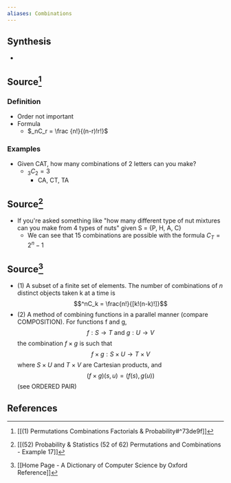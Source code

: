 ```yaml
---
aliases: Combinations
---
```

## Synthesis
- 
## Source[^1]
### Definition
- Order not important
- Formula
	- $_nC_r = \frac {n!}{(n-r)!r!}$

### Examples
- Given CAT, how many combinations of 2 letters can you make?
	- $_3C_2 = 3$ 
		- CA, CT, TA
## Source[^2]
- If you're asked something like "how many different type of nut mixtures can you make from 4 types of nuts" given S = {P, H, A, C}
	- We can see that 15 combinations are possible with the formula $C_T = 2^n-1$ 

## Source[^3]
- (1) A subset of a finite set of elements. The number of combinations of $n$ distinct objects taken k at a time is $$^nC_k = \frac{n!}{[k!(n-k)!]}$$
- (2) A method of combining functions in a parallel manner (compare COMPOSITION). For functions f and g, $$f: S \to T \text{ and } g: U \to V$$the combination $f \times g$ is such that $$f \times g: S \times U \to T \times V$$where $S \times U$ and $T \times V$ are Cartesian products, and $$(f \times g)(s, u) = (f(s),g(u))$$(see ORDERED PAIR)
## References

[^1]: [[(1) Permutations Combinations Factorials & Probability#^73de9f]]
[^2]: [[(52) Probability & Statistics (52 of 62) Permutations and Combinations - Example 17]]
[^3]: [[Home Page - A Dictionary of Computer Science by Oxford Reference]]